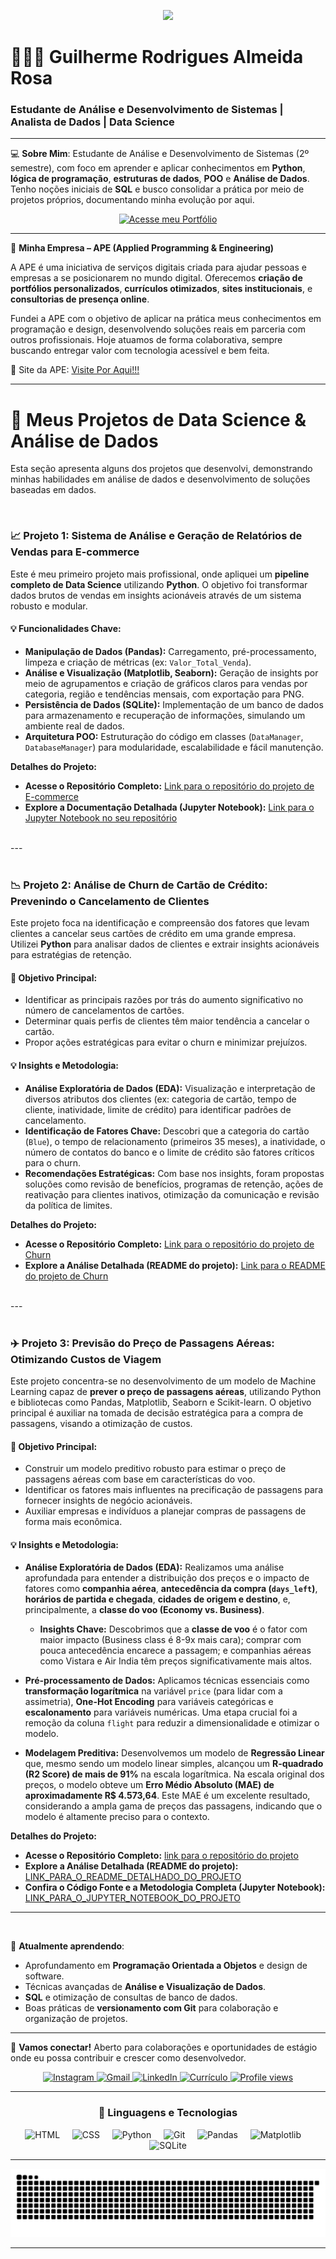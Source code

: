 <p align="center">
  <img src="https://readme-typing-svg.herokuapp.com?font=JetBrains+Mono&weight=700&size=30&duration=2000&pause=1000&color=4169E1&center=true&vCenter=true&width=700&height=60&lines=Desenvolvedor+Python+|+Análise+de+Dados;Transformando+Dados+em+Insights;Bem-vindo+ao+meu+GitHub!">
</p>

# 👨🏻‍💻 Guilherme Rodrigues Almeida Rosa

### Estudante de Análise e Desenvolvimento de Sistemas | Analista de Dados | Data Science

---

💻 **Sobre Mim**:
Estudante de Análise e Desenvolvimento de Sistemas (2º semestre), com foco em aprender e aplicar conhecimentos em **Python**, **lógica de programação**, **estruturas de dados**, **POO** e **Análise de Dados**. Tenho noções iniciais de **SQL** e busco consolidar a prática por meio de projetos próprios, documentando minha evolução por aqui.

<p align="center">
  <a href="https://guilhermerodriguestech.netlify.app/" target="_blank">
    <img src="https://img.shields.io/badge/Acesse_meu_Portfólio-4169E1?style=for-the-badge&logo=googledocs&logoColor=white" alt="Acesse meu Portfólio">
  </a>
</p>

---


🚀 **Minha Empresa – APE (Applied Programming & Engineering)**

A APE é uma iniciativa de serviços digitais criada para ajudar pessoas e empresas a se posicionarem no mundo digital. Oferecemos **criação de portfólios personalizados**, **currículos otimizados**, **sites institucionais**, e **consultorias de presença online**.

Fundei a APE com o objetivo de aplicar na prática meus conhecimentos em programação e design, desenvolvendo soluções reais em parceria com outros profissionais. Hoje atuamos de forma colaborativa, sempre buscando entregar valor com tecnologia acessível e bem feita.

🔗 Site da APE: [Visite Por Aqui!!!](https://apetechnology.com.br/)

---

# 🚀 Meus Projetos de Data Science & Análise de Dados

Esta seção apresenta alguns dos projetos que desenvolvi, demonstrando minhas habilidades em análise de dados e desenvolvimento de soluções baseadas em dados.

<br>

### 📈 Projeto 1: Sistema de Análise e Geração de Relatórios de Vendas para E-commerce

Este é meu primeiro projeto mais profissional, onde apliquei um **pipeline completo de Data Science** utilizando **Python**. O objetivo foi transformar dados brutos de vendas em insights acionáveis através de um sistema robusto e modular.

#### 💡 Funcionalidades Chave:

* **Manipulação de Dados (Pandas):** Carregamento, pré-processamento, limpeza e criação de métricas (ex: `Valor_Total_Venda`).
* **Análise e Visualização (Matplotlib, Seaborn):** Geração de insights por meio de agrupamentos e criação de gráficos claros para vendas por categoria, região e tendências mensais, com exportação para PNG.
* **Persistência de Dados (SQLite):** Implementação de um banco de dados para armazenamento e recuperação de informações, simulando um ambiente real de dados.
* **Arquitetura POO:** Estruturação do código em classes (`DataManager`, `DatabaseManager`) para modularidade, escalabilidade e fácil manutenção.

**Detalhes do Projeto:**

* **Acesse o Repositório Completo:** [Link para o repositório do projeto de E-commerce](https://github.com/Guilh-Code/Gerador_de_Relatorios_Personalizados_para_E-commerce_com_Dashboard)
* **Explore a Documentação Detalhada (Jupyter Notebook):** [Link para o Jupyter Notebook no seu repositório](https://github.com/Guilh-Code/Gerador_de_Relatorios_Personalizados_para_E-commerce_com_Dashboard/blob/main/Analise_E-commerce_Explicada.ipynb)

<br>
---
<br>
<br>

### 📉 Projeto 2: Análise de Churn de Cartão de Crédito: Prevenindo o Cancelamento de Clientes

Este projeto foca na identificação e compreensão dos fatores que levam clientes a cancelar seus cartões de crédito em uma grande empresa. Utilizei **Python** para analisar dados de clientes e extrair insights acionáveis para estratégias de retenção.

#### 🎯 Objetivo Principal:

* Identificar as principais razões por trás do aumento significativo no número de cancelamentos de cartões.
* Determinar quais perfis de clientes têm maior tendência a cancelar o cartão.
* Propor ações estratégicas para evitar o churn e minimizar prejuízos.

#### 💡 Insights e Metodologia:

* **Análise Exploratória de Dados (EDA):** Visualização e interpretação de diversos atributos dos clientes (ex: categoria de cartão, tempo de cliente, inatividade, limite de crédito) para identificar padrões de cancelamento.
* **Identificação de Fatores Chave:** Descobri que a categoria do cartão (`Blue`), o tempo de relacionamento (primeiros 35 meses), a inatividade, o número de contatos do banco e o limite de crédito são fatores críticos para o churn.
* **Recomendações Estratégicas:** Com base nos insights, foram propostas soluções como revisão de benefícios, programas de retenção, ações de reativação para clientes inativos, otimização da comunicação e revisão da política de limites.



**Detalhes do Projeto:**

* **Acesse o Repositório Completo:** [Link para o repositório do projeto de Churn](https://github.com/Guilh-Code/Reducao_de_Churn_em_Cartoes_de_Credito-Uma_Analise_Preditiva)
* **Explore a Análise Detalhada (README do projeto):** [Link para o README do projeto de Churn](https://github.com/Guilh-Code/Reducao_de_Churn_em_Cartoes_de_Credito-Uma_Analise_Preditiva/blob/main/README.md)

<br>
---
<br>
<br>

### ✈️ Projeto 3: Previsão do Preço de Passagens Aéreas: Otimizando Custos de Viagem

Este projeto concentra-se no desenvolvimento de um modelo de Machine Learning capaz de **prever o preço de passagens aéreas**, utilizando Python e bibliotecas como Pandas, Matplotlib, Seaborn e Scikit-learn. O objetivo principal é auxiliar na tomada de decisão estratégica para a compra de passagens, visando a otimização de custos.

#### 🎯 Objetivo Principal:

* Construir um modelo preditivo robusto para estimar o preço de passagens aéreas com base em características do voo.
* Identificar os fatores mais influentes na precificação de passagens para fornecer insights de negócio acionáveis.
* Auxiliar empresas e indivíduos a planejar compras de passagens de forma mais econômica.

#### 💡 Insights e Metodologia:

* **Análise Exploratória de Dados (EDA):** Realizamos uma análise aprofundada para entender a distribuição dos preços e o impacto de fatores como **companhia aérea**, **antecedência da compra (`days_left`)**, **horários de partida e chegada**, **cidades de origem e destino**, e, principalmente, a **classe do voo (Economy vs. Business)**.
    * **Insights Chave:** Descobrimos que a **classe de voo** é o fator com maior impacto (Business class é 8-9x mais cara); comprar com pouca antecedência encarece a passagem; e companhias aéreas como Vistara e Air India têm preços significativamente mais altos.
  
* **Pré-processamento de Dados:** Aplicamos técnicas essenciais como **transformação logarítmica** na variável `price` (para lidar com a assimetria), **One-Hot Encoding** para variáveis categóricas e **escalonamento** para variáveis numéricas. Uma etapa crucial foi a remoção da coluna `flight` para reduzir a dimensionalidade e otimizar o modelo.

* **Modelagem Preditiva:** Desenvolvemos um modelo de **Regressão Linear** que, mesmo sendo um modelo linear simples, alcançou um **R-quadrado (R2 Score) de mais de 91%** na escala logarítmica. Na escala original dos preços, o modelo obteve um **Erro Médio Absoluto (MAE) de aproximadamente R$ 4.573,64**. Este MAE é um excelente resultado, considerando a ampla gama de preços das passagens, indicando que o modelo é altamente preciso para o contexto.

**Detalhes do Projeto:**

* **Acesse o Repositório Completo:** [link para o repositório do projeto](https://github.com/Guilh-Code/Previsao_do_preco_de_passagem_aerea)
* **Explore a Análise Detalhada (README do projeto):** [LINK_PARA_O_README_DETALHADO_DO_PROJETO](https://github.com/Guilh-Code/Previsao_do_preco_de_passagem_aerea/blob/main/README.md)
* **Confira o Código Fonte e a Metodologia Completa (Jupyter Notebook):** [LINK_PARA_O_JUPYTER_NOTEBOOK_DO_PROJETO](https://github.com/Guilh-Code/Previsao_do_preco_de_passagem_aerea/blob/main/projeto.ipynb)

---
<br>

🌱 **Atualmente aprendendo**:
* Aprofundamento em **Programação Orientada a Objetos** e design de software.
* Técnicas avançadas de **Análise e Visualização de Dados**.
* **SQL** e otimização de consultas de banco de dados.
* Boas práticas de **versionamento com Git** para colaboração e organização de projetos.

---

💬 **Vamos conectar!**
Aberto para colaborações e oportunidades de estágio onde eu possa contribuir e crescer como desenvolvedor.

<p align="center">
  <a href="https://www.instagram.com/guiznxrr/" target="_blank">
    <img src="https://img.shields.io/badge/-Instagram-%23E4405F?style=for-the-badge&logo=instagram&logoColor=white" alt="Instagram">
  </a>
  <a href="mailto:guilhermerar2005@gmail.com">
    <img src="https://img.shields.io/badge/-Gmail-%23333?style=for-the-badge&logo=gmail&logoColor=white" alt="Gmail">
  </a>
  <a href="https://www.linkedin.com/in/guilhrodrigues/" target="_blank" rel="noopener noreferrer">
    <img src="https://img.shields.io/badge/-LinkedIn-%230077B5?style=for-the-badge&logo=linkedin&logoColor=white" alt="LinkedIn">
</a>
  <a href="https://drive.google.com/file/d/1uLiug4wa4E-R7DTPks8W6PCOqwZDEoUf/view?usp=sharing" target="_blank">
    <img src="https://img.shields.io/badge/-Currículo-%2300C896?style=for-the-badge&logo=readme&logoColor=white" alt="Currículo">
  </a>
  <a href="https://github.com/guilh-code" target="_blank">
  <img src="https://komarev.com/ghpvc/?username=guilh-code&label=Profile%20views&color=0e75b6&style=for-the-badge" alt="Profile views" />
</a>
</p>

---

<h3 align="center">🤖 Linguagens e Tecnologias</h3>

<p align="center">
  <img 
    alt="HTML"
    title="HTML" 
    width="50px" 
    src="https://cdn.jsdelivr.net/gh/devicons/devicon@latest/icons/html5/html5-original.svg" 
  />&nbsp;&nbsp;&nbsp;&nbsp;
  <img 
    alt="CSS" 
    title="CSS"
    width="50px" 
    src="https://cdn.jsdelivr.net/gh/devicons/devicon@latest/icons/css3/css3-original.svg" 
  />&nbsp;&nbsp;&nbsp;&nbsp;
  <img 
    alt="Python" 
    title="Python"
    width="50px" 
    src="https://cdn.jsdelivr.net/gh/devicons/devicon@latest/icons/python/python-original.svg" 
  />&nbsp;&nbsp;&nbsp;&nbsp;
  <img 
    alt="Git" 
    title="Git"
    width="50px" 
    src="https://cdn.jsdelivr.net/gh/devicons/devicon@latest/icons/git/git-original.svg" 
  />&nbsp;&nbsp;&nbsp;&nbsp;
  <img
    alt="Pandas"
    title="Pandas"
    width="50px"
    src="https://cdn.jsdelivr.net/gh/devicons/devicon@latest/icons/pandas/pandas-original.svg"
  />&nbsp;&nbsp;&nbsp;&nbsp;
  <img
    alt="Matplotlib"
    title="Matplotlib"
    width="50px"
    src="https://cdn.jsdelivr.net/gh/devicons/devicon@latest/icons/matplotlib/matplotlib-original.svg"
  />&nbsp;&nbsp;&nbsp;&nbsp;
  <img
    alt="SQLite"
    title="SQLite"
    width="50px"
    src="https://cdn.jsdelivr.net/gh/devicons/devicon@latest/icons/azuresqldatabase/azuresqldatabase-original.svg"
  />
</p>

---

<p align="center">
  <img src="https://github.com/guilh-code/guilh-code/blob/output/github-snake.svg" alt="Snake animation" />
</p>

---
##

